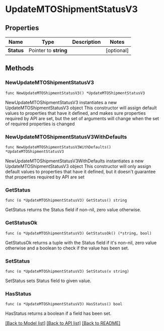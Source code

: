 # UpdateMTOShipmentStatusV3

## Properties

Name | Type | Description | Notes
------------ | ------------- | ------------- | -------------
**Status** | Pointer to **string** |  | [optional] 

## Methods

### NewUpdateMTOShipmentStatusV3

`func NewUpdateMTOShipmentStatusV3() *UpdateMTOShipmentStatusV3`

NewUpdateMTOShipmentStatusV3 instantiates a new UpdateMTOShipmentStatusV3 object
This constructor will assign default values to properties that have it defined,
and makes sure properties required by API are set, but the set of arguments
will change when the set of required properties is changed

### NewUpdateMTOShipmentStatusV3WithDefaults

`func NewUpdateMTOShipmentStatusV3WithDefaults() *UpdateMTOShipmentStatusV3`

NewUpdateMTOShipmentStatusV3WithDefaults instantiates a new UpdateMTOShipmentStatusV3 object
This constructor will only assign default values to properties that have it defined,
but it doesn't guarantee that properties required by API are set

### GetStatus

`func (o *UpdateMTOShipmentStatusV3) GetStatus() string`

GetStatus returns the Status field if non-nil, zero value otherwise.

### GetStatusOk

`func (o *UpdateMTOShipmentStatusV3) GetStatusOk() (*string, bool)`

GetStatusOk returns a tuple with the Status field if it's non-nil, zero value otherwise
and a boolean to check if the value has been set.

### SetStatus

`func (o *UpdateMTOShipmentStatusV3) SetStatus(v string)`

SetStatus sets Status field to given value.

### HasStatus

`func (o *UpdateMTOShipmentStatusV3) HasStatus() bool`

HasStatus returns a boolean if a field has been set.


[[Back to Model list]](../README.md#documentation-for-models) [[Back to API list]](../README.md#documentation-for-api-endpoints) [[Back to README]](../README.md)


